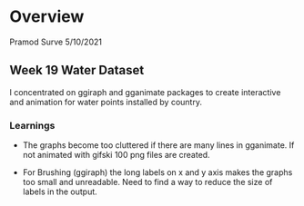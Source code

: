 Overview
================
Pramod Surve
5/10/2021

## Week 19 Water Dataset

I concentrated on ggiraph and gganimate packages to create interactive
and animation for water points installed by country.

### Learnings

-   The graphs become too cluttered if there are many lines in
    gganimate. If not animated with gifski 100 png files are created.

-   For Brushing (ggiraph) the long labels on x and y axis makes the
    graphs too small and unreadable. Need to find a way to reduce the
    size of labels in the output.
